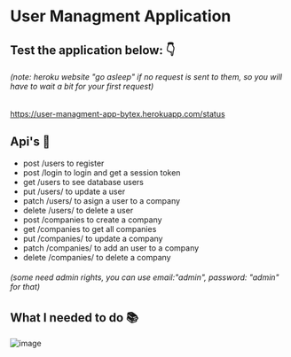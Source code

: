 # User Managment Application

## Test the application below: 👇
###### (note: heroku website "go asleep" if no request is sent to them, so you will have to wait a bit for your first request)
https://user-managment-app-bytex.herokuapp.com/status

## Api's 🔌
- post /users to register
- post /login to login and get a session token
- get /users to see database users
- put /users/<mongodb id> to update a user
- patch /users/<mongodb id> to asign a user to a company
- delete /users/<mongodb id> to delete a user
- post /companies to create a company
- get /companies to get  all companies
- put /companies/<mongodb id> to update a company
- patch /companies/<mongodb id> to add an user to a company
- delete /companies/<mongodb id> to delete a company
###### (some need admin rights, you can use email:"admin", password: "admin" for that)

## What I needed to do 📚
![image](https://user-images.githubusercontent.com/1769806/113406072-88e3ed80-93b3-11eb-9674-797cd0fe4927.png)

